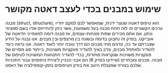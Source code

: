 # שימוש במבנים בכדי לעצב דאטה מקושר

_מבנה_ (struct, structure), הוא טיפוס דאטה שנוצר ידנית, שמאפשר לכם למקם יחדיו ערכים הקשורים זה לזה תחת מבנה בעל משמעות, אשר ניתן להתייחס אליו בשם ספציפי ונתון. אם אתם מכירים שפות מונחות-עצמים, אז _מבנה_ דומה למאפייני הדאטה של אובייקט. בפרק זה נתבונן בדומה ובשונה בין מרצפים ובין מבנים. אנו נבנה על הידע שצברתם עד כה, ונדגים מתי מבנים הם דרך טובה יותר לאגד דאטה.
אנו נראה כיצד להגדיר ולאתחל מבנים, ונדון באיך להגדיר פונקציות משויכות, בייחוד סוג מסויים של פונקציות משויכות שנקראות _מתודות_, בכדי להגדיר התנהגות המשויכת לטיפוס של מבנה. מבנים ומבחרים (שיידונו בפרק 6) הם אבני הבניין ליצירת טיפוסים עבור התכניות שלכם בצורה שמנצלת היטב את בודק הטיפוסים בזמן-קומפילציה של ראסט.
